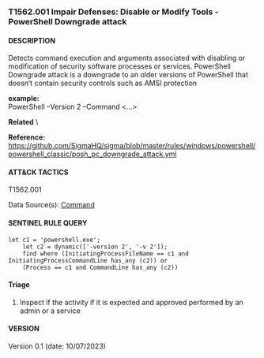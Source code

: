 ### T1562.001 Impair Defenses: Disable or Modify Tools - PowerShell Downgrade attack
  


####  DESCRIPTION  
Detects command execution and arguments associated with disabling or modification of security software processes or services. PowerShell Downgrade attack is a downgrade to an older versions of PowerShell that doesn’t contain security controls such as AMSI protection    

**example:**  
PowerShell –Version 2 –Command <…>    


**Related** \
       


**Reference:**  
https://github.com/SigmaHQ/sigma/blob/master/rules/windows/powershell/powershell_classic/posh_pc_downgrade_attack.yml      


####  ATT&CK TACTICS  
T1562.001    

Data Source(s): [Command](https://attack.mitre.org/datasources/DS001/)


#### SENTINEL RULE QUERY   

~~~
let c1 = 'powershell.exe'; 
    let c2 = dynamic(['-version 2', '-v 2']);
    find where (InitiatingProcessFileName == c1 and InitiatingProcessCommandLine has_any (c2)) or 
    (Process == c1 and CommandLine has_any (c2)) 
~~~


#### Triage  

1. Inspect if the activity if it is expected and approved performed by an admin or a service  


#### VERSION  
Version 0.1 (date: 10/07/2023)  

